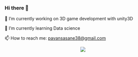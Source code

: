 ### Hi there 👋

<!--
**starboy007-debug/starboy007-debug** is a ✨ _special_ ✨ repository because its `README.md` (this file) appears on your GitHub profile.

Here are some ideas to get you started:

- 🔭 I’m currently working on ...
- 🌱 I’m currently learning ...
- 👯 I’m looking to collaborate on ...
- 🤔 I’m looking for help with ...
- 💬 Ask me about ...
- 📫 How to reach me: ...
- 😄 Pronouns: ...
- ⚡ Fun fact: ...
-->
🔭 I’m currently working on 3D game development with unity3D

🌱 I’m currently learning Data science

📫 How to reach me: pavansasane38@gmail.com

<center>
<img src="https://github-readme-stats.vercel.app/api?username=starboy007-debug&&show_icons=true&title_color=ffffff&icon_color=bb2acf&text_color=daf7dc&bg_color=151515">
</center>

